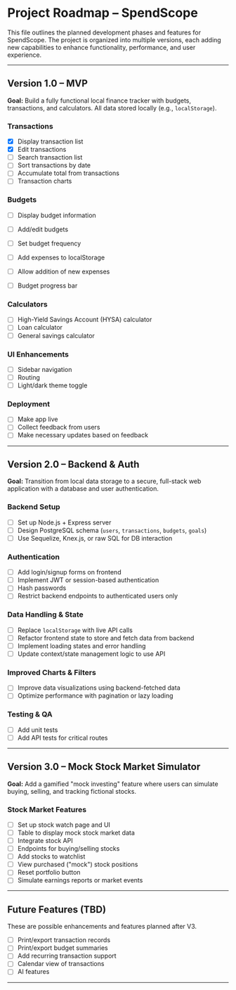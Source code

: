 # Project Roadmap – SpendScope

This file outlines the planned development phases and features for SpendScope. The project is organized into multiple versions, each adding new capabilities to enhance functionality, performance, and user experience.

---

## Version 1.0 – MVP

**Goal:** Build a fully functional local finance tracker with budgets, transactions, and calculators. All data stored locally (e.g., `localStorage`).

### Transactions
- [x] Display transaction list
- [X] Edit transactions
- [ ] Search transaction list
- [ ] Sort transactions by date
- [ ] Accumulate total from transactions
- [ ] Transaction charts

### Budgets
- [ ] Display budget information
- [ ] Add/edit budgets
- [ ] Set budget frequency
- [ ] Add expenses to localStorage
- [ ] Allow addition of new expenses
- [ ] Budget progress bar


### Calculators
- [ ] High-Yield Savings Account (HYSA) calculator
- [ ] Loan calculator
- [ ] General savings calculator

### UI Enhancements
- [ ] Sidebar navigation
- [ ] Routing
- [ ] Light/dark theme toggle

### Deployment
- [ ] Make app live
- [ ] Collect feedback from users
- [ ] Make necessary updates based on feedback

---

## Version 2.0 – Backend & Auth

**Goal:** Transition from local data storage to a secure, full-stack web application with a database and user authentication.

### Backend Setup
- [ ] Set up Node.js + Express server
- [ ] Design PostgreSQL schema (`users`, `transactions`, `budgets`, `goals`)
- [ ] Use Sequelize, Knex.js, or raw SQL for DB interaction

### Authentication
- [ ] Add login/signup forms on frontend
- [ ] Implement JWT or session-based authentication
- [ ] Hash passwords
- [ ] Restrict backend endpoints to authenticated users only

### Data Handling & State
- [ ] Replace `localStorage` with live API calls
- [ ] Refactor frontend state to store and fetch data from backend
- [ ] Implement loading states and error handling
- [ ] Update context/state management logic to use API

### Improved Charts & Filters
- [ ] Improve data visualizations using backend-fetched data
- [ ] Optimize performance with pagination or lazy loading

### Testing & QA
- [ ] Add unit tests 
- [ ] Add API tests for critical routes

---

## Version 3.0 – Mock Stock Market Simulator

**Goal:** Add a gamified "mock investing" feature where users can simulate buying, selling, and tracking fictional stocks.

### Stock Market Features
- [ ] Set up stock watch page and UI
- [ ] Table to display mock stock market data
- [ ] Integrate stock API
- [ ] Endpoints for buying/selling stocks
- [ ] Add stocks to watchlist
- [ ] View purchased ("mock") stock positions
- [ ] Reset portfolio button
- [ ] Simulate earnings reports or market events

---

## Future Features (TBD)

These are possible enhancements and features planned after V3.

- [ ] Print/export transaction records
- [ ] Print/export budget summaries
- [ ] Add recurring transaction support
- [ ] Calendar view of transactions
- [ ] AI features

---
